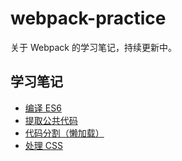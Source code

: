 # webpack-practice
关于 Webpack 的学习笔记，持续更新中。

## 学习笔记

* [编译 ES6](https://github.com/Bongkai/webpack-practice/blob/master/notes/ES6.md)
* [提取公共代码](https://github.com/Bongkai/webpack-practice/blob/master/notes/commonsChunk.md)
* [代码分割（懒加载）](https://github.com/Bongkai/webpack-practice/blob/master/notes/lazyLoad.md)
* [处理 CSS](https://github.com/Bongkai/webpack-practice/blob/master/notes/handleCSS.md)